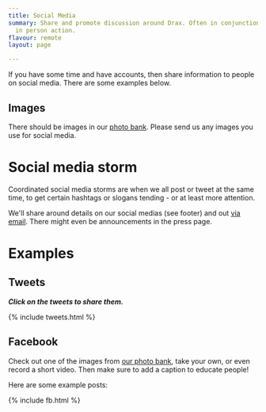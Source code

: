 ```yaml
---
title: Social Media
summary: Share and promote discussion around Drax. Often in conjunction with planned
  in person action.
flavour: remote
layout: page

---
```

If you have some time and have accounts, then share information to people on
social media. There are some examples below.

## Images

There should be images in our [photo bank](/images). Please send us any images you use for social media.

# Social media storm 

Coordinated social media storms are when we all post or tweet at the same time, to get certain hashtags or slogans tending - or at least more attention.

We'll share around details on our social medias (see footer) and out [via email](/signup). There might even be announcements in the press page.

# Examples

## Tweets

**_Click on the tweets to share them._**

<section class="tweets">{% include tweets.html %}</section>

## Facebook

Check out one of the images from [our photo bank](/images), take your own,
or even record a short video. Then make sure to add a caption to educate people!

Here are some example posts:

{% include fb.html %}